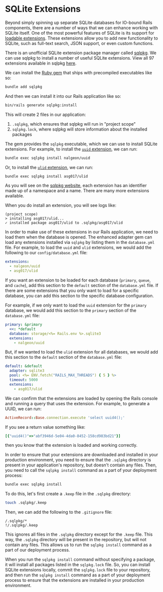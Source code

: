 # SQLite Extensions

Beyond simply spinning up separate SQLite databases for IO-bound Rails components, there are a number of ways that we can enhance working with SQLite itself. One of the most powerful features of SQLite is its support for [loadable extensions](https://www.sqlite.org/loadext.html). These extensions allow you to add new functionality to SQLite, such as full-text search, JSON support, or even custom functions.

There is an unofficial SQLite extension package manager called [sqlpkg](https://sqlpkg.org/). We can use sqlpkg to install a number of useful SQLite extensions. View all 97 extensions available in sqlpkg [here](https://sqlpkg.org/all/).

We can install the [Ruby gem](https://github.com/fractaledmind/sqlpkg-ruby) that ships with precompiled executables like so:

```sh
bundle add sqlpkg
```

And then we can install it into our Rails application like so:

```sh
bin/rails generate sqlpkg:install
```

This will create 2 files in our application:

1. `.sqlpkg`, which ensures that sqlpkg will run in "project scope"
2. `sqlpkg.lock`, where sqlpkg will store information about the installed packages

The gem provides the `sqlpkg` executable, which we can use to install SQLite extensions. For example, to install the [`uuid` extension](https://github.com/nalgeon/sqlean/blob/main/docs/uuid.md), we can run:

```sh
bundle exec sqlpkg install nalgeon/uuid
```

Or, to install the [`ulid` extension](https://github.com/asg017/sqlite-ulid), we can run:

```sh
bundle exec sqlpkg install asg017/ulid
```

As you will see on the [sqlpkg website](https://sqlpkg.org/all/), each extension has an identifier made up of a namespace and a name. There are many more extensions available.

When you do install an extension, you will see logs like:

```
(project scope)
> installing asg017/ulid...
✓ installed package asg017/ulid to .sqlpkg/asg017/ulid
```

In order to make use of these extensions in our Rails application, we need to load them when the database is opened. The enhanced adapter gem can load any extensions installed via `sqlpkg` by listing them in the `database.yml` file. For example, to load the `uuid` and `ulid` extensions, we would add the following to our `config/database.yml` file:

```yaml
extensions:
  - nalgeon/uuid
  - asg017/ulid
```

If you want an extension to be loaded for each database (`primary`, `queue`, and `cache`), add this section to the `default` section of the `database.yml` file. If there are some extensions that you only want to load for a specific database, you can add this section to the specific database configuration.

For example, if we only want to load the `uuid` extension for the `primary` database, we would add this section to the `primary` section of the `database.yml` file:

```yaml
primary: &primary
  <<: *default
  database: storage/<%= Rails.env %>.sqlite3
  extensions:
    - nalgeon/uuid
```

But, if we wanted to load the `ulid` extension for all databases, we would add this section to the `default` section of the `database.yml` file:

```yaml
default: &default
  adapter: sqlite3
  pool: <%= ENV.fetch("RAILS_MAX_THREADS") { 5 } %>
  timeout: 5000
  extensions:
    - asg017/ulid
```

We can confirm that the extensions are loaded by opening the Rails console and running a query that uses the extension. For example, to generate a UUID, we can run:

```ruby
ActiveRecord::Base.connection.execute 'select uuid4();'
```

If you see a return value something like:

```ruby
[{"uuid4()"=>"abf3946d-5e04-4da0-8452-158cd983bd21"}]
```

then you know that the extension is loaded and working correctly.

In order to ensure that your extensions are downloaded and installed in your production environment, you need to ensure that the `.sqlpkg` directory is present in your application's repository, but doesn't contain any files. Then, you need to call the `sqlpkg install` command as a part of your deployment process:

```sh
bundle exec sqlpkg install
```

To do this, let's first create a `.keep` file in the `.sqlpkg` directory:

```sh
touch .sqlpkg/.keep
```

Then, we can add the following to the `.gitignore` file:

```
/.sqlpkg/*
!/.sqlpkg/.keep
```

This ignores all files in the `.sqlpkg` directory except for the `.keep` file. This way, the `.sqlpkg` directory will be present in the repository, but will not contain any files. This allows us to run the `sqlpkg install` command as a part of our deployment process.

When you run the `sqlpkg install` command without specifying a package, it will install all packages listed in the `sqlpkg.lock` file. So, you can install SQLite extensions locally, commit the `sqlpkg.lock` file to your repository, and then run the `sqlpkg install` command as a part of your deployment process to ensure that the extensions are installed in your production environment.
